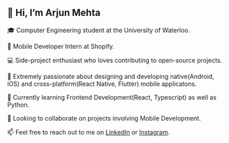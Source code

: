 ## 👋 Hi, I’m Arjun Mehta

🎓 Computer Engineering student at the University of Waterloo. 

🏢 Mobile Developer Intern at Shopify.

💻 Side-project enthusiast who loves contributing to open-source projects.

🚀 Extremely passionate about designing and developing native(Android, iOS) and cross-platform(React Native, Flutter) mobile applicatons.

🌱 Currently learning Frontend Development(React, Typescript) as well as Python.

💞️ Looking to collaborate on projects involving Mobile Development.

📫 Feel free to reach out to me on [LinkedIn](https://www.linkedin.com/in/arjunmehtaa) or [Instagram](https://www.instagram.com/arjunmehtaa).

<!---
arjunmehtaa/arjunmehtaa is a ✨ special ✨ repository because its `README.md` (this file) appears on your GitHub profile.
You can click the Preview link to take a look at your changes.
--->
